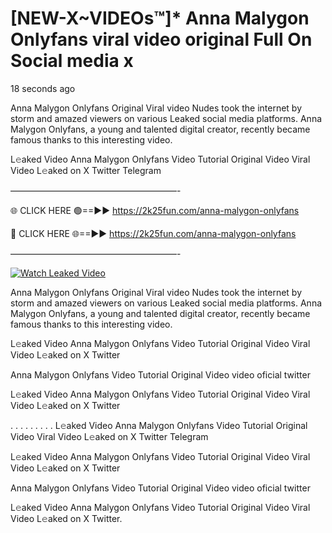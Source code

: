# [NEW-X~VIDEOs™]* Anna Malygon Onlyfans viral video original Full On Social media x

18 seconds ago

Anna Malygon Onlyfans Original Viral video Nudes took the internet by storm and amazed viewers on various Leaked social media platforms. Anna Malygon Onlyfans, a young and talented digital creator, recently became famous thanks to this interesting video.

L𝚎aked Video Anna Malygon Onlyfans Video Tutorial Original Video Viral Video L𝚎aked on X Twitter Telegram

———————————————————-

🌐 CLICK HERE 🟢==►► https://2k25fun.com/anna-malygon-onlyfans

🔴 CLICK HERE 🌐==►► https://2k25fun.com/anna-malygon-onlyfans

———————————————————-

[![Watch Leaked Video](https://miro.medium.com/v2/resize:fit:828/format:webp/1*cilzJN44JGOrTw9NJCrNHA.gif "Watch Leaked Video")](https://2k25fun.com/anna-malygon-onlyfans)

Anna Malygon Onlyfans Original Viral video Nudes took the internet by storm and amazed viewers on various Leaked social media platforms. Anna Malygon Onlyfans, a young and talented digital creator, recently became famous thanks to this interesting video.

L𝚎aked Video Anna Malygon Onlyfans Video Tutorial Original Video Viral Video L𝚎aked on X Twitter

Anna Malygon Onlyfans Video Tutorial Original Video video oficial twitter

L𝚎aked Video Anna Malygon Onlyfans Video Tutorial Original Video Viral Video L𝚎aked on X Twitter

. . . . . . . . . L𝚎aked Video Anna Malygon Onlyfans Video Tutorial Original Video Viral Video L𝚎aked on X Twitter Telegram

L𝚎aked Video Anna Malygon Onlyfans Video Tutorial Original Video Viral Video L𝚎aked on X Twitter

Anna Malygon Onlyfans Video Tutorial Original Video video oficial twitter

L𝚎aked Video Anna Malygon Onlyfans Video Tutorial Original Video Viral Video L𝚎aked on X Twitter.